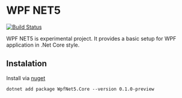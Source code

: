 WPF NET5
==========
[![Build Status](https://dawidsurys.visualstudio.com/WPFNET5/_apis/build/status/dejvids.WPFNet5.Core?branchName=master)](https://dawidsurys.visualstudio.com/WPFNET5/_build/latest?definitionId=2&branchName=master)

WPF NET5 is experimental project. It provides a basic setup for WPF application in .Net Core style.
## Instalation
Install via [nuget](https://www.nuget.org/packages/WpfNet5.Core/0.1.0-preview)
``` console
dotnet add package WpfNet5.Core --version 0.1.0-preview
```

